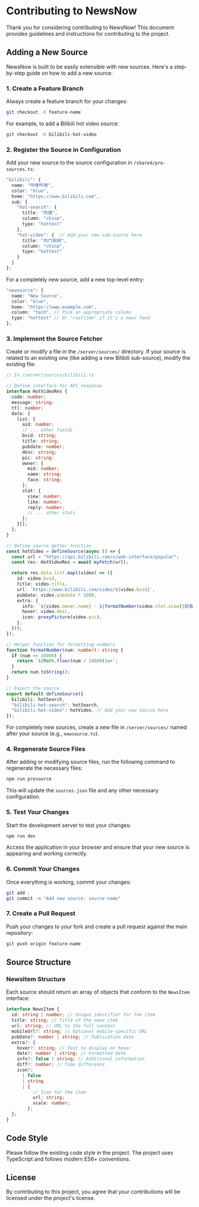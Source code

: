 # Contributing to NewsNow

Thank you for considering contributing to NewsNow! This document provides guidelines and instructions for contributing to the project.

## Adding a New Source

NewsNow is built to be easily extensible with new sources. Here's a step-by-step guide on how to add a new source:

### 1. Create a Feature Branch

Always create a feature branch for your changes:

```bash
git checkout -b feature-name   
```

For example, to add a Bilibili hot video source:

```bash
git checkout -b bilibili-hot-video
```

### 2. Register the Source in Configuration

Add your new source to the source configuration in `/shared/pre-sources.ts`:

```typescript
"bilibili": {
  name: "哔哩哔哩",
  color: "blue",
  home: "https://www.bilibili.com",
  sub: {
    "hot-search": {
      title: "热搜",
      column: "china",
      type: "hottest"
    },
    "hot-video": {  // Add your new sub-source here
      title: "热门视频",
      column: "china",
      type: "hottest"
    }
  }
};
```

For a completely new source, add a new top-level entry:

```typescript
"newsource": {
  name: "New Source",
  color: "blue",
  home: "https://www.example.com",
  column: "tech", // Pick an appropriate column
  type: "hottest" // Or "realtime" if it's a news feed
};
```

### 3. Implement the Source Fetcher

Create or modify a file in the `/server/sources/` directory. If your source is related to an existing one (like adding a new Bilibili sub-source), modify the existing file:

```typescript
// In /server/sources/bilibili.ts

// Define interface for API response
interface HotVideoRes {
  code: number;
  message: string;
  ttl: number;
  data: {
    list: {
      aid: number;
      // ... other fields
      bvid: string;
      title: string;
      pubdate: number;
      desc: string;
      pic: string;
      owner: {
        mid: number;
        name: string;
        face: string;
      };
      stat: {
        view: number;
        like: number;
        reply: number;
        // ... other stats
      };
    }[];
  };
}

// Define source getter function
const hotVideo = defineSource(async () => {
  const url = "https://api.bilibili.com/x/web-interface/popular";
  const res: HotVideoRes = await myFetch(url);

  return res.data.list.map((video) => ({
    id: video.bvid,
    title: video.title,
    url: `https://www.bilibili.com/video/${video.bvid}`,
    pubDate: video.pubdate * 1000,
    extra: {
      info: `${video.owner.name} · ${formatNumber(video.stat.view)}观看 · ${formatNumber(video.stat.like)}点赞`,
      hover: video.desc,
      icon: proxyPicture(video.pic),
    },
  }));
});

// Helper function for formatting numbers
function formatNumber(num: number): string {
  if (num >= 10000) {
    return `${Math.floor(num / 10000)}w+`;
  }
  return num.toString();
}

// Export the source
export default defineSource({
  bilibili: hotSearch,
  "bilibili-hot-search": hotSearch,
  "bilibili-hot-video": hotVideo, // Add your new source here
});
```

For completely new sources, create a new file in `/server/sources/` named after your source (e.g., `newsource.ts`).

### 4. Regenerate Source Files

After adding or modifying source files, run the following command to regenerate the necessary files:

```bash
npm run presource
```

This will update the `sources.json` file and any other necessary configuration.

### 5. Test Your Changes

Start the development server to test your changes:

```bash
npm run dev
```

Access the application in your browser and ensure that your new source is appearing and working correctly.

### 6. Commit Your Changes

Once everything is working, commit your changes:

```bash
git add .
git commit -m "Add new source: source-name"
```

### 7. Create a Pull Request

Push your changes to your fork and create a pull request against the main repository:

```bash
git push origin feature-name
```

## Source Structure

### NewsItem Structure

Each source should return an array of objects that conform to the `NewsItem` interface:

```typescript
interface NewsItem {
  id: string | number; // Unique identifier for the item
  title: string; // Title of the news item
  url: string; // URL to the full content
  mobileUrl?: string; // Optional mobile-specific URL
  pubDate?: number | string; // Publication date
  extra?: {
    hover?: string; // Text to display on hover
    date?: number | string; // Formatted date
    info?: false | string; // Additional information
    diff?: number; // Time difference
    icon?:
      | false
      | string
      | {
          // Icon for the item
          url: string;
          scale: number;
        };
  };
}
```

## Code Style

Please follow the existing code style in the project. The project uses TypeScript and follows modern ES6+ conventions.

## License

By contributing to this project, you agree that your contributions will be licensed under the project's license.
